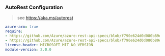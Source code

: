 ### AutoRest Configuration

> see https://aka.ms/autorest

``` yaml
azure-arm: true
require:
- https://github.com/Azure/azure-rest-api-specs/blob/f790e624d0d080b89d962a3bd19c65bc6a6b2f5e/specification/powerbiprivatelinks/resource-manager/readme.md
- https://github.com/Azure/azure-rest-api-specs/blob/f790e624d0d080b89d962a3bd19c65bc6a6b2f5e/specification/powerbiprivatelinks/resource-manager/readme.go.md
license-header: MICROSOFT_MIT_NO_VERSION
module-version: 2.0.0

```